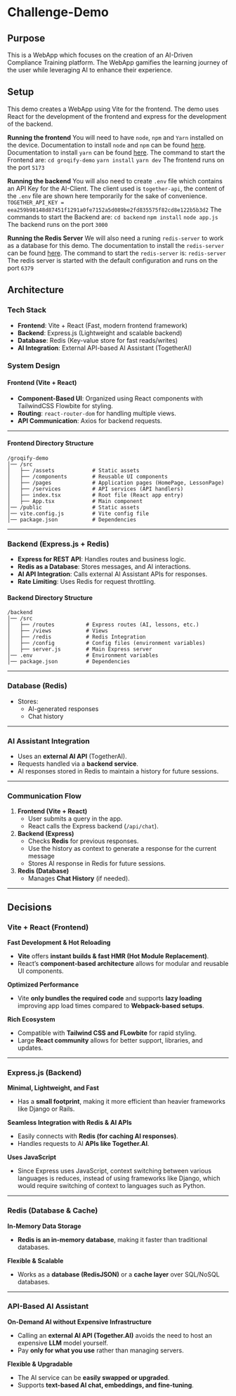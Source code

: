 # Challenge-Demo

## Purpose

This is a WebApp which focuses on the creation of an AI-Driven Compliance Training platform. The WebApp gamifies the learning journey of the user while leveraging AI to enhance their experience.

## Setup

This demo creates a WebApp using Vite for the frontend. The demo uses React for the development of the frontend and express for the development of the backend.

**Running the frontend**
You will need to have `node`, `npm` and `Yarn` installed on the device.
Documentation to install `node` and `npm` can be found [here](https://nodejs.org/en/download).
Documentation to install `yarn` can be found [here](https://classic.yarnpkg.com/lang/en/docs/install/).
The command to start the Frontend are:
`cd groqify-demo`
`yarn install`
`yarn dev`
The frontend runs on the port `5173`

**Running the backend**
You will also need to create `.env` file which contains an API Key for the AI-Client. The client used is `together-api`, the content of the `.env` file are shown here temporarily for the sake of convenience.
`TOGETHER_API_KEY = eea259b98148d87451f1291a0fe7152a5d089be2fd835575f82cd8e122b5b3d2`
The commands to start the Backend are:
`cd backend`
`npm install`
`node app.js`
The backend runs on the port `3000`

**Running the Redis Server**
We will also need a runing `redis-server` to work as a database for this demo. The documentation to install the `redis-server` can be found [here](https://redis.io/docs/latest/operate/oss_and_stack/install/install-redis/).
The command to start the `redis-server` is:
`redis-server`
The redis server is started with the default configuration and runs on the port `6379`

## Architecture

### Tech Stack

- **Frontend**: Vite + React (Fast, modern frontend framework)
- **Backend**: Express.js (Lightweight and scalable backend)
- **Database**: Redis (Key-value store for fast reads/writes)
- **AI Integration**: External API-based AI Assistant (TogetherAI)

### System Design

#### Frontend (Vite + React)

- **Component-Based UI**: Organized using React components with TailwindCSS Flowbite for styling.
- **Routing**: `react-router-dom` for handling multiple views.
- **API Communication**: Axios for backend requests.

---

#### Frontend Directory Structure

    /groqify-demo
    │── /src
    │   ├── /assets        	   # Static assets
    │   ├── /components        # Reusable UI components
    │   ├── /pages             # Application pages (HomePage, LessonPage)
    │   ├── /services          # API services (API handlers)
    │   ├── index.tsx          # Root file (React app entry)
    │   ├── App.tsx            # Main component
    │── /public                # Static assets
    │── vite.config.js         # Vite config file
    │── package.json           # Dependencies

---

### Backend (Express.js + Redis)

- **Express for REST API**: Handles routes and business logic.
- **Redis as a Database**: Stores messages, and AI interactions.
- **AI API Integration**: Calls external AI Assistant APIs for responses.
- **Rate Limiting**: Uses Redis for request throttling.

#### Backend Directory Structure

    /backend
    │── /src
    │   ├── /routes          # Express routes (AI, lessons, etc.)
    │   ├── /views           # Views
    │   ├── /redis           # Redis Integration
    │   ├── /config          # Config files (environment variables)
    │   ├── server.js        # Main Express server
    │── .env                 # Environment variables
    │── package.json         # Dependencies

---

### Database (Redis)

- Stores:
  - AI-generated responses
  - Chat history

---

### AI Assistant Integration

- Uses an **external AI API** (TogetherAI).
- Requests handled via a **backend service**.
- AI responses stored in Redis to maintain a history for future sessions.

---

### Communication Flow

1.  **Frontend (Vite + React)**
    - User submits a query in the app.
    - React calls the Express backend (`/api/chat`).
2.  **Backend (Express)**
    - Checks **Redis** for previous responses.
    - Use the history as context to generate a response for the current message
    - Stores AI response in Redis for future sessions.
3.  **Redis (Database)**
    - Manages **Chat History** (if needed).

---

## Decisions

### Vite + React (Frontend)

**Fast Development & Hot Reloading**

- **Vite** offers **instant builds & fast HMR (Hot Module Replacement)**.
- React’s **component-based architecture** allows for modular and reusable UI components.

**Optimized Performance**

- Vite **only bundles the required code** and supports **lazy loading** improving app load times compared to **Webpack-based setups**.

**Rich Ecosystem**

- Compatible with **Tailwind CSS and FLowbite** for rapid styling.
- Large **React community** allows for better support, libraries, and updates.

---

### Express.js (Backend)

**Minimal, Lightweight, and Fast**

- Has a **small footprint**, making it more efficient than heavier frameworks like Django or Rails.

**Seamless Integration with Redis & AI APIs**

- Easily connects with **Redis (for caching AI responses)**.
- Handles requests to AI **APIs like Together.AI**.

**Uses JavaScript**

- Since Express uses JavaScript, context switching between various languages is reduces, instead of using frameworks like Django, which would require switching of context to languages such as Python.

---

### Redis (Database & Cache)

**In-Memory Data Storage**

- **Redis is an in-memory database**, making it faster than traditional databases.

**Flexible & Scalable**

- Works as a **database (RedisJSON)** or a **cache layer** over SQL/NoSQL databases.

---

### **API-Based AI Assistant**

**On-Demand AI without Expensive Infrastructure**

- Calling an **external AI API (Together.AI)** avoids the need to host an expensive **LLM** model yourself.
- Pay **only for what you use** rather than managing servers.

**Flexible & Upgradable**

- The AI service can be **easily swapped or upgraded**.
- Supports **text-based AI chat, embeddings, and fine-tuning**.
